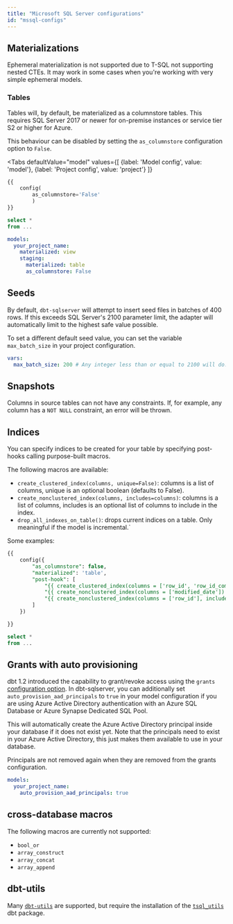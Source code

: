 ```yaml
---
title: "Microsoft SQL Server configurations"
id: "mssql-configs"
---
```


## Materializations

Ephemeral materialization is not supported due to T-SQL not supporting nested CTEs. It may work in some cases when you're working with very simple ephemeral models.

### Tables

Tables will, by default, be materialized as a columnstore tables.
This requires SQL Server 2017 or newer for on-premise instances or service tier S2 or higher for Azure.

This behaviour can be disabled by setting the `as_columnstore` configuration option to `False`.

<Tabs
defaultValue="model"
values={[
{label: 'Model config', value: 'model'},
{label: 'Project config', value: 'project'}
]}
>

<TabItem value="model">

<File name="models/example.sql">

```sql
{{
    config(
        as_columnstore='False'
        )
}}

select *
from ...
```

</File>

</TabItem>

<TabItem value="project">

<File name="dbt_project.yml">

```yaml
models:
  your_project_name:
    materialized: view
    staging:
      materialized: table
      as_columnstore: False
```

</File>

</TabItem>

</Tabs>

## Seeds

By default, `dbt-sqlserver` will attempt to insert seed files in batches of 400 rows.
If this exceeds SQL Server's 2100 parameter limit, the adapter will automatically limit to the highest safe value possible.

To set a different default seed value, you can set the variable `max_batch_size` in your project configuration.

<File name="dbt_project.yml">

```yaml
vars:
  max_batch_size: 200 # Any integer less than or equal to 2100 will do.
```

</File>

## Snapshots

Columns in source tables can not have any constraints.
If, for example, any column has a `NOT NULL` constraint, an error will be thrown.

## Indices

You can specify indices to be created for your table by specifying post-hooks calling purpose-built macros.

The following macros are available:

* `create_clustered_index(columns, unique=False)`: columns is a list of columns, unique is an optional boolean (defaults to False).
* `create_nonclustered_index(columns, includes=columns)`: columns is a list of columns, includes is an optional list of columns to include in the index.
* `drop_all_indexes_on_table()`: drops current indices on a table. Only meaningful if the model is incremental.`

Some examples:

<File name="models/example.sql">

```sql
{{
    config({
        "as_columnstore": false,
        "materialized": 'table',
        "post-hook": [
            "{{ create_clustered_index(columns = ['row_id', 'row_id_complement'], unique=True) }}",
            "{{ create_nonclustered_index(columns = ['modified_date']) }}",
            "{{ create_nonclustered_index(columns = ['row_id'], includes = ['modified_date']) }}",
        ]
    })

}}

select *
from ...
```

</File>

## Grants with auto provisioning

dbt 1.2 introduced the capability to grant/revoke access using the `grants` [configuration option](grants).
In dbt-sqlserver, you can additionally set `auto_provision_aad_principals` to `true` in your model configuration if you are using Azure Active Directory authentication with an Azure SQL Database or Azure Synapse Dedicated SQL Pool.

This will automatically create the Azure Active Directory principal inside your database if it does not exist yet.
Note that the principals need to exist in your Azure Active Directory, this just makes them available to use in your database.

Principals are not removed again when they are removed from the grants configuration.

<File name="dbt_project.yml">

```yaml
models:
  your_project_name:
    auto_provision_aad_principals: true
```

</File>

## cross-database macros

The following macros are currently not supported:

* `bool_or`
* `array_construct`
* `array_concat`
* `array_append`

## dbt-utils

Many [`dbt-utils`](https://hub.getdbt.com/dbt-labs/dbt_utils/latest/) are supported,
but require the installation of the [`tsql_utils`](https://hub.getdbt.com/dbt-msft/tsql_utils/latest/) dbt package.
